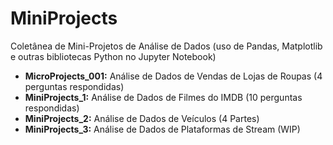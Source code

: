 # MiniProjects

Coletânea de Mini-Projetos de Análise de Dados (uso de Pandas, Matplotlib e outras bibliotecas Python no Jupyter Notebook)

* **MicroProjects_001:** Análise de Dados de Vendas de Lojas de Roupas (4 perguntas respondidas)
* **MiniProjects_1:** Análise de Dados de Filmes do IMDB (10 perguntas respondidas)
* **MiniProjects_2:** Análise de Dados de Veículos (4 Partes)
* **MiniProjects_3:** Análise de Dados de Plataformas de Stream (WIP)
